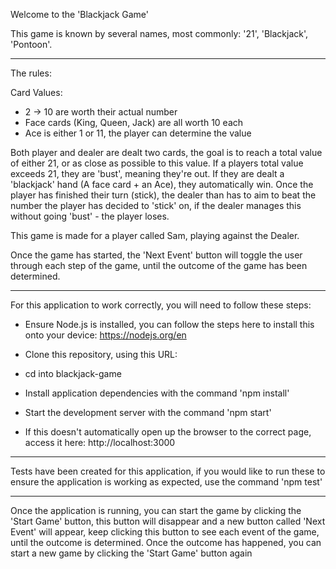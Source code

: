 Welcome to the 'Blackjack Game'

This game is known by several names, most commonly: '21', 'Blackjack', 'Pontoon'.

--------------------------------------------------------------------------------

The rules:

Card Values:

- 2 -> 10 are worth their actual number
- Face cards (King, Queen, Jack) are all worth 10 each
- Ace is either 1 or 11, the player can determine the value

Both player and dealer are dealt two cards, the goal is to reach a total value of either 21, or as close as possible to this value. If a players total value exceeds 21, they are 'bust', meaning they're out.
If they are dealt a 'blackjack' hand (A face card + an Ace), they automatically win.
Once the player has finished their turn (stick), the dealer than has to aim to beat the number the player has decided to 'stick' on, if the dealer manages this without going 'bust' - the player loses.

This game is made for a player called Sam, playing against the Dealer. 

Once the game has started, the 'Next Event' button will toggle the user through each step of the game, until the outcome of the game has been determined.

--------------------------------------------------------------------------------

For this application to work correctly, you will need to follow these steps:

- Ensure Node.js is installed, you can follow the steps here to install this onto your device: https://nodejs.org/en

- Clone this repository, using this URL:

- cd into blackjack-game

- Install application dependencies with the command 'npm install'

- Start the development server with the command 'npm start'

- If this doesn't automatically open up the browser to the correct page, access it here: http://localhost:3000

--------------------------------------------------------------------------------

Tests have been created for this application, if you would like to run these to ensure the application is working as expected, use the command 'npm test'

--------------------------------------------------------------------------------

Once the application is running, you can start the game by clicking the 'Start Game' button, this button will disappear and a new button called 'Next Event' will appear, keep clicking this button to see
each event of the game, until the outcome is determined. Once the outcome has happened, you can start a new game by clicking the 'Start Game' button again